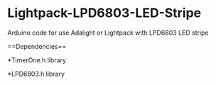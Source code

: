 Lightpack-LPD6803-LED-Stripe
============================

Arduino code for use Adalight or Lightpack with LPD6803 LED stripe

==Dependencies==

*TimerOne.h library

*LPD6803.h library
